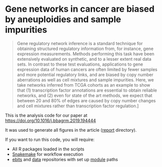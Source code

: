 # Gene networks in cancer are biased by aneuploidies and sample impurities

> Gene regulatory network inference is a standard technique for obtaining
> structured regulatory information from, for instance, gene expression
> measurements. Methods performing this task have been extensively evaluated on
> synthetic, and to a lesser extent real data sets. In contrast to these test
> evaluations, applications to gene expression data of human cancers are often
> limited by fewer samples and more potential regulatory links, and are biased
> by copy number aberrations as well as cell mixtures and sample impurities.
> Here, we take networks inferred from TCGA cohorts as an example to show that
> (1) transcription factor annotations are essential to obtain reliable
> networks, and (2) even for state of the art methods, we expect that between
> 20 and 80% of edges are caused by copy number changes and cell mixtures
> rather than transcription factor regulation.]

This is the analysis code for our paper at https://doi.org/10.1016/j.bbagrm.2019.194444

It was used to generate all figures in the article ([report](report) directory).

If you want to run this code, you will require:

* All R packages loaded in the scripts
* [Snakemake](https://snakemake.readthedocs.io/en/stable/) for workflow execution
* [ebits](https://github.com/mschubert/ebits) and [data](https://github.com/mschubert/data)
  repositories with set up [module](https://github.com/klmr/modules) paths
